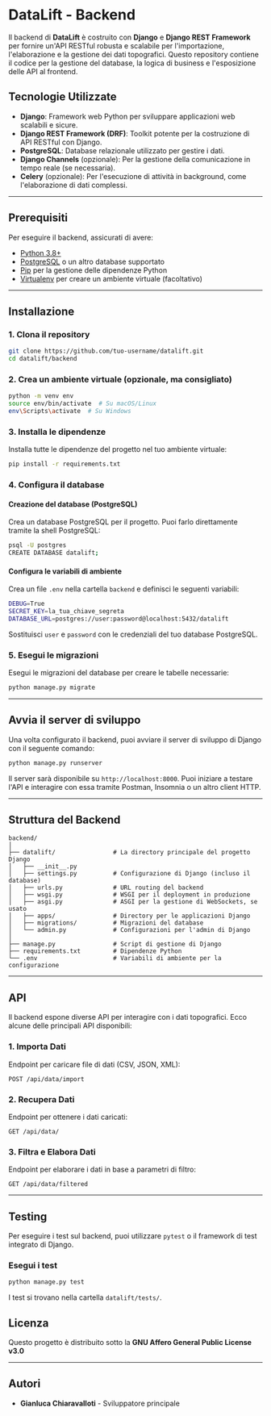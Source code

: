 # DataLift - Backend

Il backend di **DataLift** è costruito con **Django** e **Django REST Framework** per fornire un'API RESTful robusta e scalabile per l'importazione, l'elaborazione e la gestione dei dati topografici. Questo repository contiene il codice per la gestione del database, la logica di business e l'esposizione delle API al frontend.

## Tecnologie Utilizzate

- **Django**: Framework web Python per sviluppare applicazioni web scalabili e sicure.
- **Django REST Framework (DRF)**: Toolkit potente per la costruzione di API RESTful con Django.
- **PostgreSQL**: Database relazionale utilizzato per gestire i dati.
- **Django Channels** (opzionale): Per la gestione della comunicazione in tempo reale (se necessaria).
- **Celery** (opzionale): Per l'esecuzione di attività in background, come l'elaborazione di dati complessi.

---

## Prerequisiti

Per eseguire il backend, assicurati di avere:

- [Python 3.8+](https://www.python.org/downloads/)
- [PostgreSQL](https://www.postgresql.org/) o un altro database supportato
- [Pip](https://pip.pypa.io/en/stable/) per la gestione delle dipendenze Python
- [Virtualenv](https://virtualenv.pypa.io/en/stable/) per creare un ambiente virtuale (facoltativo)

---

## Installazione

### 1. Clona il repository

```bash
git clone https://github.com/tuo-username/datalift.git
cd datalift/backend
```

### 2. Crea un ambiente virtuale (opzionale, ma consigliato)

```bash
python -m venv env
source env/bin/activate  # Su macOS/Linux
env\Scripts\activate  # Su Windows
```

### 3. Installa le dipendenze

Installa tutte le dipendenze del progetto nel tuo ambiente virtuale:

```bash
pip install -r requirements.txt
```

### 4. Configura il database

#### Creazione del database (PostgreSQL)

Crea un database PostgreSQL per il progetto. Puoi farlo direttamente tramite la shell PostgreSQL:

```bash
psql -U postgres
CREATE DATABASE datalift;
```

#### Configura le variabili di ambiente

Crea un file `.env` nella cartella `backend` e definisci le seguenti variabili:

```bash
DEBUG=True
SECRET_KEY=la_tua_chiave_segreta
DATABASE_URL=postgres://user:password@localhost:5432/datalift
```

Sostituisci `user` e `password` con le credenziali del tuo database PostgreSQL.

### 5. Esegui le migrazioni

Esegui le migrazioni del database per creare le tabelle necessarie:

```bash
python manage.py migrate
```

---

## Avvia il server di sviluppo

Una volta configurato il backend, puoi avviare il server di sviluppo di Django con il seguente comando:

```bash
python manage.py runserver
```

Il server sarà disponibile su `http://localhost:8000`. Puoi iniziare a testare l'API e interagire con essa tramite Postman, Insomnia o un altro client HTTP.

---

## Struttura del Backend

```
backend/
│
├── datalift/                # La directory principale del progetto Django
│   ├── __init__.py
│   ├── settings.py          # Configurazione di Django (incluso il database)
│   ├── urls.py              # URL routing del backend
│   ├── wsgi.py              # WSGI per il deployment in produzione
│   ├── asgi.py              # ASGI per la gestione di WebSockets, se usato
│   ├── apps/                # Directory per le applicazioni Django
│   ├── migrations/          # Migrazioni del database
│   └── admin.py             # Configurazioni per l'admin di Django
│
├── manage.py                # Script di gestione di Django
├── requirements.txt         # Dipendenze Python
└── .env                     # Variabili di ambiente per la configurazione
```

---

## API

Il backend espone diverse API per interagire con i dati topografici. Ecco alcune delle principali API disponibili:

### 1. **Importa Dati**

Endpoint per caricare file di dati (CSV, JSON, XML):

```
POST /api/data/import
```

### 2. **Recupera Dati**

Endpoint per ottenere i dati caricati:

```
GET /api/data/
```

### 3. **Filtra e Elabora Dati**

Endpoint per elaborare i dati in base a parametri di filtro:

```
GET /api/data/filtered
```

---

## Testing

Per eseguire i test sul backend, puoi utilizzare `pytest` o il framework di test integrato di Django.

### Esegui i test

```bash
python manage.py test
```

I test si trovano nella cartella `datalift/tests/`.

## Licenza

Questo progetto è distribuito sotto la **GNU Affero General Public License v3.0**

---

## Autori

- **Gianluca Chiaravalloti** - Sviluppatore principale
